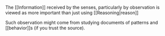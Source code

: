  The [[Information]] received by the senses, particularly by observation is viewed as more important than just using [[Reasoning|reason]]
 
 Such observation might come from studying documents of patterns and [[behavior]]s (if you trust the source).